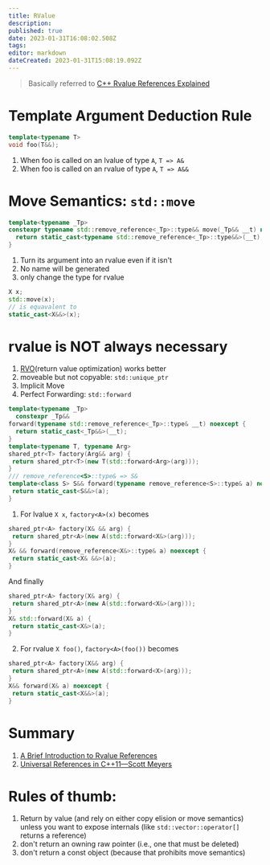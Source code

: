 ```yaml
---
title: RValue
description: 
published: true
date: 2023-01-31T16:08:02.508Z
tags: 
editor: markdown
dateCreated: 2023-01-31T15:08:19.092Z
---
```


> Basically referred to [C++ Rvalue References Explained](http://thbecker.net/articles/rvalue_references/section_01.html)

# Template Argument Deduction Rule

  ```cpp
  template<typename T>
  void foo(T&&);
  ```

1. When foo is called on an lvalue of type `A`, `T => A&`
1.  When foo is called on an rvalue of type `A`, `T => A&&`

# Move Semantics: `std::move`

  ```cpp
  template<typename _Tp>
  constexpr typename std::remove_reference<_Tp>::type&& move(_Tp&& __t) noexcept {
    return static_cast<typename std::remove_reference<_Tp>::type&&>(__t);
  }
  ```

1. Turn its argument into an rvalue even if it isn't
1. No name will be generated
1. only change the type for rvalue

  ```c++
  X x;
  std::move(x);
  // is equavalent to
  static_cast<X&&>(x);
  ```

# rvalue is NOT always necessary

1. [RVO](https://en.wikipedia.org/wiki/Return_value_optimization)(return value optimization) works better
1. moveable but not copyable:  `std::unique_ptr`
1. Implicit Move
1. Perfect Forwarding: `std::forward`

  ```c++
  template<typename _Tp>
    constexpr _Tp&&
  forward(typename std::remove_reference<_Tp>::type& __t) noexcept {
    return static_cast<_Tp&&>(__t);
  }
  template<typename T, typename Arg>
  shared_ptr<T> factory(Arg&& arg) {
   return shared_ptr<T>(new T(std::forward<Arg>(arg)));
  }
  /// remove_reference<S>::type& => S&
  template<class S> S&& forward(typename remove_reference<S>::type& a) noexcept {
   return static_cast<S&&>(a);
  }
  ```
    
1.  For lvalue `X x`, `factory<A>(x)` becomes

  ```cpp
  shared_ptr<A> factory(X& && arg) {
   return shared_ptr<A>(new A(std::forward<X&>(arg)));
  }
  X& && forward(remove_reference<X&>::type& a) noexcept {
   return static_cast<X& &&>(a);
  }
  ```
    
  And finally
    
  ```cpp
  shared_ptr<A> factory(X& arg) {
   return shared_ptr<A>(new A(std::forward<X&>(arg)));
  }
  X& std::forward(X& a) {
   return static_cast<X&>(a);
  }
  ```

2.  For rvalue `X foo()`, `factory<A>(foo())` becomes

  ```cpp
  shared_ptr<A> factory(X&& arg) {
   return shared_ptr<A>(new A(std::forward<X>(arg)));
  }
  X&& forward(X& a) noexcept {
   return static_cast<X&&>(a);
  }
  ```

# Summary
1. [A Brief Introduction to Rvalue References](http://www.artima.com/cppsource/rvalue.html)
1. [Universal References in C++11—Scott Meyers](http://isocpp.org/blog/2012/11/universal-references-in-c11-scott-meyers)

# Rules of thumb:
1. Return by value (and rely on either copy elision or move semantics) unless you want to expose internals (like `std::vector::operator[]` returns a reference)
1. don't return an owning raw pointer (i.e., one that must be deleted)
1. don't return a const object (because that prohibits move semantics)
